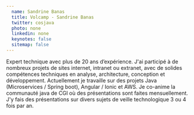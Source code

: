 ```yaml
---
  name: Sandrine Banas
  title: Volcamp - Sandrine Banas
  twitter: cosjava
  photo: none
  linkedin: none
  keynotes: false
  sitemap: false
---
```

Expert technique avec plus de 20 ans d’expérience. J'ai participé à de nombreux projets de sites internet, intranet ou extranet, avec de solides compétences techniques en analyse, architecture, conception et développement. Actuellement je travaille sur des projets Java (Microservices / Spring boot), Angular / Ionic et AWS. Je co-anime la communauté java de CGI où des présentations sont faites mensuellement. J'y fais des présentations sur divers sujets de veille technologique 3 ou 4 fois par an.
